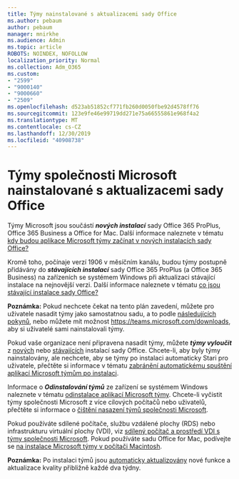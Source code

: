 ```yaml
---
title: Týmy nainstalované s aktualizacemi sady Office
ms.author: pebaum
author: pebaum
manager: mnirkhe
ms.audience: Admin
ms.topic: article
ROBOTS: NOINDEX, NOFOLLOW
localization_priority: Normal
ms.collection: Adm_O365
ms.custom:
- "2599"
- "9000140"
- "9000660"
- "2509"
ms.openlocfilehash: d523ab51852cf771fb260d0050fbe92d4578ff76
ms.sourcegitcommit: 123e9fe46e99719dd271e75a66555861e968f4a2
ms.translationtype: MT
ms.contentlocale: cs-CZ
ms.lasthandoff: 12/30/2019
ms.locfileid: "40908738"
---
```

# <a name="microsoft-teams-installed-with-office-updates"></a>Týmy společnosti Microsoft nainstalované s aktualizacemi sady Office

Týmy Microsoft jsou součástí ***nových instalací*** sady Office 365 ProPlus, Office 365 Business a Office for Mac. Další informace naleznete v tématu [kdy budou aplikace Microsoft týmy začínat v nových instalacích sady Office?](https://docs.microsoft.com/deployoffice/teams-install#when-will-microsoft-teams-start-being-included-with-new-installations-of-office-365-proplus)

Kromě toho, počínaje verzí 1906 v měsíčním kanálu, budou týmy postupně přidávány do ***stávajících instalací*** sady Office 365 ProPlus (a Office 365 Business) na zařízeních se systémem Windows při aktualizaci stávající instalace na nejnovější verzi. Další informace naleznete v tématu [co jsou stávající instalace sady Office?](https://docs.microsoft.com/deployoffice/teams-install#what-about-existing-installations-of-office-365-proplus)

**Poznámka:** Pokud nechcete čekat na tento plán zavedení, můžete pro uživatele nasadit týmy jako samostatnou sadu, a to podle [následujících pokynů](https://docs.microsoft.com/MicrosoftTeams/msi-deployment), nebo můžete mít možnost https://teams.microsoft.com/downloads, aby si uživatelé sami nainstalovali týmy.

Pokud vaše organizace není připravena nasadit týmy, můžete ***týmy vyloučit*** z [nových](https://docs.microsoft.com/deployoffice/teams-install#how-to-exclude-microsoft-teams-from-new-installations-of-office-365-proplus) nebo [stávajících](https://docs.microsoft.com/deployoffice/teams-install#use-group-policy-to-control-the-installation-of-microsoft-teams) instalací sady Office. Chcete-li, aby byly týmy nainstalovány, ale nechcete, aby se týmy po instalaci automaticky Stari pro uživatele, přečtěte si informace v tématu [zabránění automatickému spuštění aplikací Microsoft týmům po instalaci](https://docs.microsoft.com/deployoffice/teams-install#use-group-policy-to-prevent-microsoft-teams-from-starting-automatically-after-installation).

Informace o ***Odinstalování týmů*** ze zařízení se systémem Windows naleznete v tématu [odinstalace aplikací Microsoft týmy](https://support.office.com/article/uninstall-microsoft-teams-3b159754-3c26-4952-abe7-57d27f5f4c81). Chcete-li vyčistit týmy společnosti Microsoft z více cílových počítačů nebo uživatelů, přečtěte si informace o [čištění nasazení týmů společnosti Microsoft](https://docs.microsoft.com/microsoftteams/scripts/powershell-script-teams-deployment-clean-up).

Pokud používáte sdílené počítače, službu vzdálené plochy (RDS) nebo infrastrukturu virtuální plochy (VDI), viz [sdílený počítač a prostředí VDI s týmy společnosti Microsoft](https://docs.microsoft.com/deployoffice/teams-install#shared-computer-and-vdi-environments-with-microsoft-teams). Pokud používáte sadu Office for Mac, podívejte se [na instalace Microsoft týmy v počítači Macintosh](https://docs.microsoft.com/en-us/deployoffice/teams-install#microsoft-teams-installations-on-a-mac).

**Poznámka:** Po instalaci týmů jsou [automaticky aktualizovány](https://docs.microsoft.com/deployoffice/teams-install#feature-and-quality-updates-for-microsoft-teams) nové funkce a aktualizace kvality přibližně každé dva týdny. 